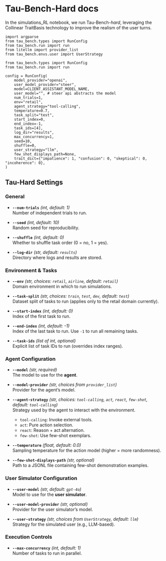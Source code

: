 # Tau-Bench-Hard docs  

In the simulations_RL notebook, we run Tau-Bench-*hard*, leveraging the Collinear TraitBasis technology to 
improve the realism of the user turns. 

```
import argparse
from tau_bench.types import RunConfig
from tau_bench.run import run
from litellm import provider_list
from tau_bench.envs.user import UserStrategy

from tau_bench.types import RunConfig
from tau_bench.run import run

config = RunConfig(
    model_provider="openai",
    user_model_provider="steer",
    model=CLIENT_ASSISTANT_MODEL_NAME,
    user_model="", # steer api abstracts the model
    num_trials=1,
    env="retail",
    agent_strategy="tool-calling",
    temperature=0.7,
    task_split="test",
    start_index=0,
    end_index=-1,
    task_ids=[4],
    log_dir="results",
    max_concurrency=1,
    seed=10,
    shuffle=0,
    user_strategy="llm",
    few_shot_displays_path=None,
    trait_dict={"impatience": 1, "confusion": 0, "skeptical": 0, "incoherence": 0},
)
```

## Tau-Hard Settings
### General
- **`--num-trials`** *(int, default: 1)*  
  Number of independent trials to run.

- **`--seed`** *(int, default: 10)*  
  Random seed for reproducibility.

- **`--shuffle`** *(int, default: 0)*  
  Whether to shuffle task order (0 = no, 1 = yes).

- **`--log-dir`** *(str, default: `results`)*  
  Directory where logs and results are stored.

### Environment & Tasks
- **`--env`** *(str, choices: `retail`, `airline`, default: `retail`)*  
  Domain environment in which to run simulations.

- **`--task-split`** *(str, choices: `train`, `test`, `dev`, default: `test`)*  
  Dataset split of tasks to run (applies only to the retail domain currently).

- **`--start-index`** *(int, default: 0)*  
  Index of the first task to run.

- **`--end-index`** *(int, default: -1)*  
  Index of the last task to run. Use `-1` to run all remaining tasks.

- **`--task-ids`** *(list of int, optional)*  
  Explicit list of task IDs to run (overrides index ranges).

### Agent Configuration
- **`--model`** *(str, required)*  
  The model to use for the **agent**.

- **`--model-provider`** *(str, choices from `provider_list`)*  
  Provider for the agent’s model.

- **`--agent-strategy`** *(str, choices: `tool-calling`, `act`, `react`, `few-shot`, default: `tool-calling`)*  
  Strategy used by the agent to interact with the environment.  
  - `tool-calling`: Invoke external tools.  
  - `act`: Pure action selection.  
  - `react`: Reason + act alternation.  
  - `few-shot`: Use few-shot exemplars.

- **`--temperature`** *(float, default: 0.0)*  
  Sampling temperature for the action model (higher = more randomness).

- **`--few-shot-displays-path`** *(str, optional)*  
  Path to a JSONL file containing few-shot demonstration examples.

### User Simulator Configuration
- **`--user-model`** *(str, default: `gpt-4o`)*  
  Model to use for the **user simulator**.

- **`--user-model-provider`** *(str, optional)*  
  Provider for the user simulator’s model.

- **`--user-strategy`** *(str, choices from `UserStrategy`, default: `llm`)*  
  Strategy for the simulated user (e.g., LLM-based).

### Execution Controls
- **`--max-concurrency`** *(int, default: 1)*  
  Number of tasks to run in parallel.